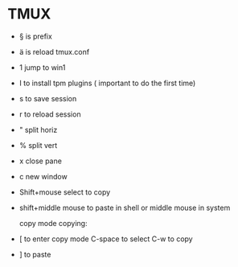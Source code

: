  # TMUX
 
 * § is prefix 
 * ä is reload tmux.conf
 * 1 jump to win1
 
 * I to install tpm plugins ( important to do the first time)
 * s to save session
 * r to reload session

 * " split horiz
 * % split vert
 * x close pane
 * c new window

 * Shift+mouse select to copy
 * shift+middle mouse to paste in shell or middle mouse in system

   copy mode copying:
 * [ to enter copy mode C-space to select C-w to copy
* ] to paste
